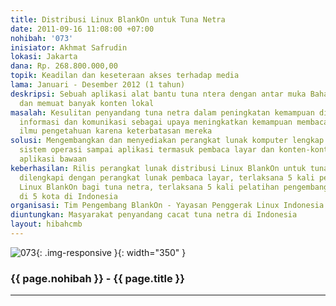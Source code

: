 ```yaml
---
title: Distribusi Linux BlankOn untuk Tuna Netra
date: 2011-09-16 11:08:00 +07:00
nohibah: '073'
inisiator: Akhmat Safrudin
lokasi: Jakarta
dana: Rp. 268.800.000,00
topik: Keadilan dan keseteraan akses terhadap media
lama: Januari - Desember 2012 (1 tahun)
deskripsi: Sebuah aplikasi alat bantu tuna ntera dengan antar muka Bahasa Indonesia
  dan memuat banyak konten lokal
masalah: Kesulitan penyandang tuna netra dalam peningkatan kemampuan di bidang teknologi
  informasi dan komunikasi sebagai upaya meningkatkan kemampuan membaca untuk memperoleh
  ilmu pengetahuan karena keterbatasan mereka
solusi: Mengembangkan dan menyediakan perangkat lunak komputer lengkap dari mulai
  sistem operasi sampai aplikasi termasuk pembaca layar dan konten-konten lokal serta
  aplikasi bawaan
keberhasilan: Rilis perangkat lunak distribusi Linux BlankOn untuk tuna netra yang
  dilengkapi dengan perangkat lunak pembaca layar, terlaksana 5 kali pelatihan penggunaan
  Linux BlankOn bagi tuna netra, terlaksana 5 kali pelatihan pengembangan BlankOn
  di 5 kota di Indonesia
organisasi: Tim Pengembang BlankOn - Yayasan Penggerak Linux Indonesia
diuntungkan: Masyarakat penyandang cacat tuna netra di Indonesia
layout: hibahcmb
---
```


![073](/static/img/hibahcmb/073.png){: .img-responsive }{: width="350" }

### {{ page.nohibah }} - {{ page.title }}

---
